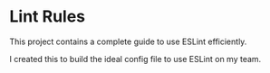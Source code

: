 # Lint Rules 

This project contains a complete guide to use ESLint efficiently.

I created this to build the ideal config file to use ESLint on my team.



